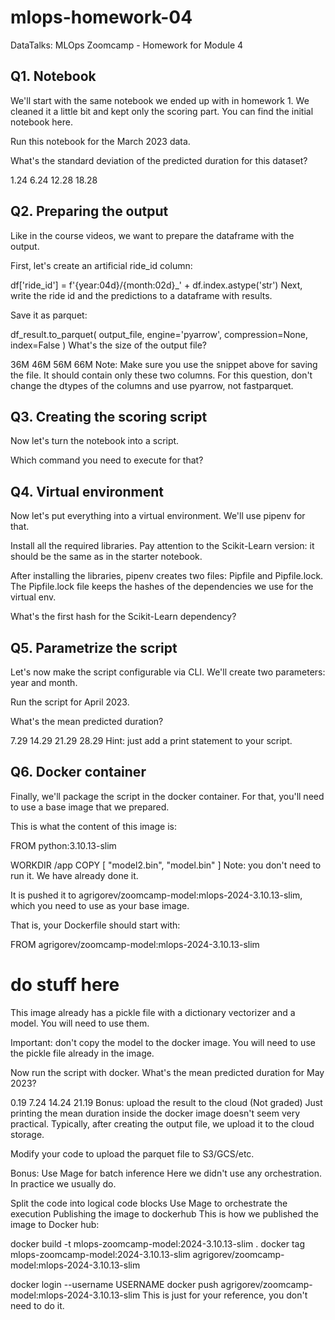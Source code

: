 # mlops-homework-04
DataTalks: MLOps Zoomcamp - Homework for Module 4

## Q1. Notebook
We'll start with the same notebook we ended up with in homework 1. We cleaned it a little bit and kept only the scoring part. You can find the initial notebook here.

Run this notebook for the March 2023 data.

What's the standard deviation of the predicted duration for this dataset?

1.24
6.24
12.28
18.28

## Q2. Preparing the output
Like in the course videos, we want to prepare the dataframe with the output.

First, let's create an artificial ride_id column:

df['ride_id'] = f'{year:04d}/{month:02d}_' + df.index.astype('str')
Next, write the ride id and the predictions to a dataframe with results.

Save it as parquet:

df_result.to_parquet(
    output_file,
    engine='pyarrow',
    compression=None,
    index=False
)
What's the size of the output file?

36M
46M
56M
66M
Note: Make sure you use the snippet above for saving the file. It should contain only these two columns. For this question, don't change the dtypes of the columns and use pyarrow, not fastparquet.

## Q3. Creating the scoring script
Now let's turn the notebook into a script.

Which command you need to execute for that?

## Q4. Virtual environment
Now let's put everything into a virtual environment. We'll use pipenv for that.

Install all the required libraries. Pay attention to the Scikit-Learn version: it should be the same as in the starter notebook.

After installing the libraries, pipenv creates two files: Pipfile and Pipfile.lock. The Pipfile.lock file keeps the hashes of the dependencies we use for the virtual env.

What's the first hash for the Scikit-Learn dependency?

## Q5. Parametrize the script
Let's now make the script configurable via CLI. We'll create two parameters: year and month.

Run the script for April 2023.

What's the mean predicted duration?

7.29
14.29
21.29
28.29
Hint: just add a print statement to your script.

## Q6. Docker container
Finally, we'll package the script in the docker container. For that, you'll need to use a base image that we prepared.

This is what the content of this image is:

FROM python:3.10.13-slim

WORKDIR /app
COPY [ "model2.bin", "model.bin" ]
Note: you don't need to run it. We have already done it.

It is pushed it to agrigorev/zoomcamp-model:mlops-2024-3.10.13-slim, which you need to use as your base image.

That is, your Dockerfile should start with:

FROM agrigorev/zoomcamp-model:mlops-2024-3.10.13-slim

# do stuff here
This image already has a pickle file with a dictionary vectorizer and a model. You will need to use them.

Important: don't copy the model to the docker image. You will need to use the pickle file already in the image.

Now run the script with docker. What's the mean predicted duration for May 2023?

0.19
7.24
14.24
21.19
Bonus: upload the result to the cloud (Not graded)
Just printing the mean duration inside the docker image doesn't seem very practical. Typically, after creating the output file, we upload it to the cloud storage.

Modify your code to upload the parquet file to S3/GCS/etc.

Bonus: Use Mage for batch inference
Here we didn't use any orchestration. In practice we usually do.

Split the code into logical code blocks
Use Mage to orchestrate the execution
Publishing the image to dockerhub
This is how we published the image to Docker hub:

docker build -t mlops-zoomcamp-model:2024-3.10.13-slim .
docker tag mlops-zoomcamp-model:2024-3.10.13-slim agrigorev/zoomcamp-model:mlops-2024-3.10.13-slim

docker login --username USERNAME
docker push agrigorev/zoomcamp-model:mlops-2024-3.10.13-slim
This is just for your reference, you don't need to do it.
